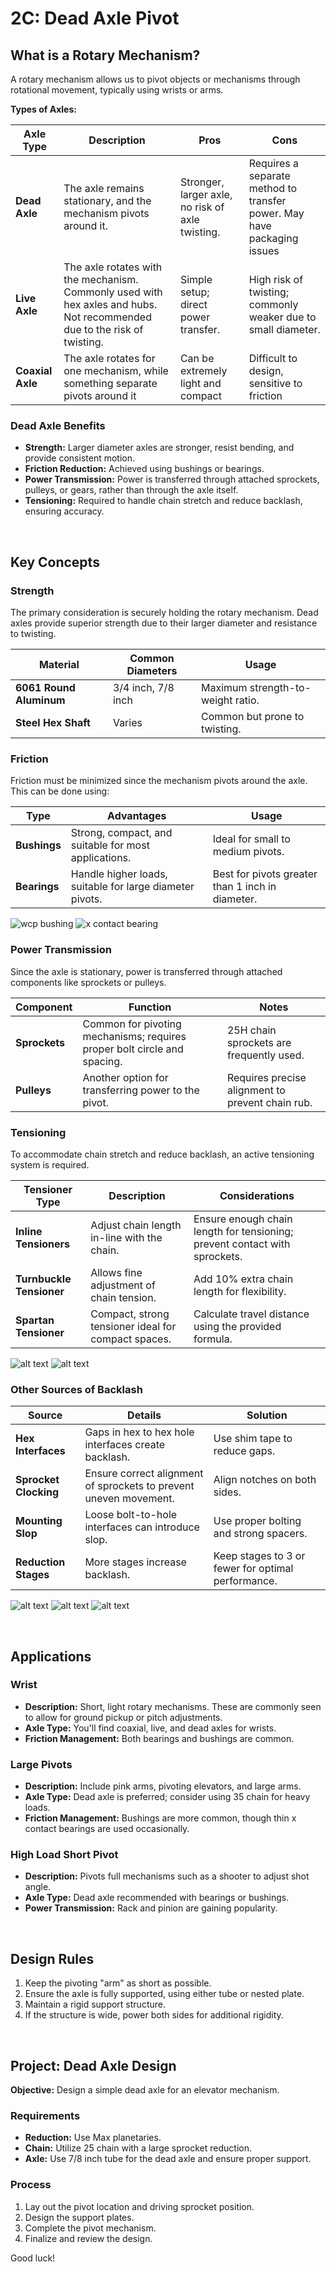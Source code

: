 # 2C: Dead Axle Pivot

## What is a Rotary Mechanism? 
A rotary mechanism allows us to pivot objects or mechanisms through rotational movement, typically using wrists or arms.

**Types of Axles:**

| **Axle Type** | **Description**  | **Pros**   | **Cons**  |
|---------------|------------------------------------------------------------|--------------------------|-----------------------------------|
| **Dead Axle** | The axle remains stationary, and the mechanism pivots around it.   | Stronger, larger axle, no risk of axle twisting.| Requires a separate method to transfer power. May have packaging issues  |
| **Live Axle** | The axle rotates with the mechanism. Commonly used with hex axles and hubs. Not recommended due to the risk of twisting.| Simple setup; direct power transfer.  | High risk of twisting; commonly weaker due to small diameter. |
| **Coaxial Axle** | The axle rotates for one mechanism, while something separate pivots around it| Can be extremely light and compact| Difficult to design, sensitive to friction| 

### Dead Axle Benefits
- **Strength:** Larger diameter axles are stronger, resist bending, and provide consistent motion.
- **Friction Reduction:** Achieved using bushings or bearings.
- **Power Transmission:** Power is transferred through attached sprockets, pulleys, or gears, rather than through the axle itself.
- **Tensioning:** Required to handle chain stretch and reduce backlash, ensuring accuracy.

<br>

## Key Concepts

### Strength
The primary consideration is securely holding the rotary mechanism. Dead axles provide superior strength due to their larger diameter and resistance to twisting.

| **Material**            | **Common Diameters** | **Usage**                          |
|-------------------------|----------------------|------------------------------------|
| **6061 Round Aluminum**  | 3/4 inch, 7/8 inch   | Maximum strength-to-weight ratio.  |
| **Steel Hex Shaft**      | Varies               | Common but prone to twisting.      |

### Friction
Friction must be minimized since the mechanism pivots around the axle. This can be done using:

| **Type**       | **Advantages**   | **Usage** |
|----------------|-------------------------------------------------------------------------------------------------------------------------|----------------------------------------------------------------------------------------------|
| **Bushings**   | Strong, compact, and suitable for most applications.      | Ideal for small to medium pivots.  |
| **Bearings**   | Handle higher loads, suitable for large diameter pivots.  | Best for pivots greater than 1 inch in diameter.  |

![wcp bushing](wcpbushing.webp)
![x contact bearing](1131386891.webp)
### Power Transmission
Since the axle is stationary, power is transferred through attached components like sprockets or pulleys.

| **Component**  | **Function**    | **Notes**   |
|----------------|-------------------------------------|----------------------------------------------------------------------------------------------|
| **Sprockets**  | Common for pivoting mechanisms; requires proper bolt circle and spacing.    | 25H chain sprockets are frequently used.    |
| **Pulleys**    | Another option for transferring power to the pivot.   | Requires precise alignment to prevent chain rub.        |

### Tensioning
To accommodate chain stretch and reduce backlash, an active tensioning system is required.

| **Tensioner Type**     | **Description**                                                                                                 | **Considerations**                                                                            |
|------------------------|-----------------------------------------------------------------------------------------------------------------|----------------------------------------------------------------------------------------------|
| **Inline Tensioners**   | Adjust chain length in-line with the chain.                                                                     | Ensure enough chain length for tensioning; prevent contact with sprockets.                   |
| **Turnbuckle Tensioner**| Allows fine adjustment of chain tension.                                                                        | Add 10% extra chain length for flexibility.                                                  |
| **Spartan Tensioner**   | Compact, strong tensioner ideal for compact spaces.                                                             | Calculate travel distance using the provided formula.                                        |

![alt text](spartan_tensioner.webp)
![alt text](turnbuckle.webp)

### Other Sources of Backlash
| **Source**        | **Details**  | **Solution**  |
|-------------------|---------------------------------------------------------------|-----------------------------------------------------------------------------------------------|
| **Hex Interfaces**| Gaps in hex to hex hole interfaces create backlash. | Use shim tape to reduce gaps.  |
| **Sprocket Clocking** | Ensure correct alignment of sprockets to prevent uneven movement.   | Align notches on both sides. |
| **Mounting Slop** | Loose bolt-to-hole interfaces can introduce slop.  | Use proper bolting and strong spacers. |
| **Reduction Stages**| More stages increase backlash. | Keep stages to 3 or fewer for optimal performance.|

![alt text](<hightide shim tape gears.webp>)
![alt text](<hightide shim tape length.webp>)
![alt text](<hightide shim tape placement.webp>)

<br>

## Applications

### Wrist
- **Description:** Short, light rotary mechanisms. These are commonly seen to allow for ground pickup or pitch adjustments.
- **Axle Type:** You'll find coaxial, live, and dead axles for wrists. 
- **Friction Management:** Both bearings and bushings are common. 

### Large Pivots
- **Description:** Include pink arms, pivoting elevators, and large arms.
- **Axle Type:** Dead axle is preferred; consider using 35 chain for heavy loads.
- **Friction Management:** Bushings are more common, though thin x contact bearings are used occasionally.

### High Load Short Pivot
- **Description:** Pivots full mechanisms such as a shooter to adjust shot angle.
- **Axle Type:** Dead axle recommended with bearings or bushings.
- **Power Transmission:** Rack and pinion are gaining popularity.

<br>

## Design Rules
1. Keep the pivoting "arm" as short as possible.
2. Ensure the axle is fully supported, using either tube or nested plate.
3. Maintain a rigid support structure.
4. If the structure is wide, power both sides for additional rigidity.

<br>

## Project: Dead Axle Design

**Objective:** Design a simple dead axle for an elevator mechanism.

### Requirements
- **Reduction:** Use Max planetaries.
- **Chain:** Utilize 25 chain with a large sprocket reduction.
- **Axle:** Use 7/8 inch tube for the dead axle and ensure proper support.

### Process
1. Lay out the pivot location and driving sprocket position.
2. Design the support plates.
3. Complete the pivot mechanism.
4. Finalize and review the design.

Good luck!
